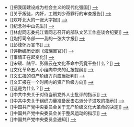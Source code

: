 - [[把我国建设成为社会主义的现代化强国]] [-->](./把我国建设成为社会主义的现代化强国.md)
- [[关于叛徒，内奸，工贼刘少奇罪行的审查报告]] [-->](./关于叛徒，内奸，工贼刘少奇罪行的审查报告.md)
- [[欢呼北大的一张大字报]] [-->](./欢呼北大的一张大字报.md)
- [[纪念孙中山先生]] [-->](./纪念孙中山先生.md)
- [[林彪同志委托江青同志召开的部队文艺工作座谈会纪要]] [-->](./林彪同志委托江青同志召开的部队文艺工作座谈会纪要.md)
- [[炮打司令部——我的一张大字报]] [-->](./炮打司令部——我的一张大字报.md)
- [[彭德怀万言书]] [-->](./彭德怀万言书.md)
- [[评新编历史剧《海瑞罢官》]] [-->](./评新编历史剧《海瑞罢官》.md)
- [[事情正在起变化]] [-->](./事情正在起变化.md)
- [[宋硕、陆平、彭佩云在文化革命中究竟干些什么？]] [-->](./宋硕、陆平、彭佩云在文化革命中究竟干些什么？.md)
- [[文化革命五人小组向中央的汇报提纲]] [-->](./文化革命五人小组向中央的汇报提纲.md)
- [[文汇报的资产阶级方向应当批判]] [-->](./文汇报的资产阶级方向应当批判.md)
- [[文汇报在一个时间内的资产阶级方向]] [-->](./文汇报在一个时间内的资产阶级方向.md)
- [[这是为什么？]] [-->](./这是为什么？.md)
- [[中共中央关于对待当前党外人士批评的指示]] [-->](./中共中央关于对待当前党外人士批评的指示.md)
- [[中共中央关于组织力量准备反击右派分子进攻的指示]] [-->](./中共中央关于组织力量准备反击右派分子进攻的指示.md)
- [[中国共产党中央委员会关于无产阶级文化大革命的决定]] [-->](./中国共产党中央委员会关于无产阶级文化大革命的决定.md)
- [[中国共产党中央委员会关于整风运动的指示]] [-->](./中国共产党中央委员会关于整风运动的指示.md)
- [[中国共产党中央委员会通知]] [-->](./中国共产党中央委员会通知.md)
